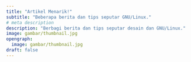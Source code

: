 ```yaml
---
title: "Artikel Menarik!"
subtitle: "Beberapa berita dan tips seputar GNU/Linux."
# meta description
description: "Berbagi berita dan tips seputar desain dan GNU/Linux."
image: gambar/thumbnail.jpg
opengraph:
  image: gambar/thumbnail.jpg
draft: false
---
```

